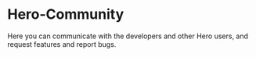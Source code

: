 # Hero-Community
Here you can communicate with the developers and other Hero users, and request features and report bugs. 
